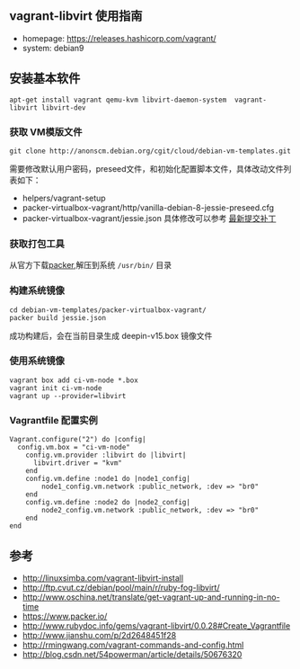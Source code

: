 
##  vagrant-libvirt 使用指南

* homepage: https://releases.hashicorp.com/vagrant/
* system: debian9

## 安装基本软件

```
apt-get install vagrant qemu-kvm libvirt-daemon-system  vagrant-libvirt libvirt-dev
```

### 获取 VM模版文件
```
git clone http://anonscm.debian.org/cgit/cloud/debian-vm-templates.git
```
需要修改默认用户密码，preseed文件，和初始化配置脚本文件，具体改动文件列表如下：
* helpers/vagrant-setup
* packer-virtualbox-vagrant/http/vanilla-debian-8-jessie-preseed.cfg
* packer-virtualbox-vagrant/jessie.json
具体修改可以参考 [最新提交补丁](https://bj.git.sndu.cn/panhaitao/deepin-vm-templates/commit/e88bbd435f9d263e74519a4b59fb6773bc832f1e)  

### 获取打包工具
从官方下载[packer](https://releases.hashicorp.com/packer/0.10.1/packer_0.10.1_linux_amd64.zip),解压到系统 `/usr/bin/` 目录

### 构建系统镜像
```
cd debian-vm-templates/packer-virtualbox-vagrant/ 
packer build jessie.json
```
成功构建后，会在当前目录生成 deepin-v15.box 镜像文件 

### 使用系统镜像

```
vagrant box add ci-vm-node *.box
vagrant init ci-vm-node
vagrant up --provider=libvirt
```
### Vagrantfile 配置实例 
```
Vagrant.configure("2") do |config|
  config.vm.box = "ci-vm-node"
    config.vm.provider :libvirt do |libvirt|
      libvirt.driver = "kvm"
    end
    config.vm.define :node1 do |node1_config|
        node1_config.vm.network :public_network, :dev => "br0"
    end
    config.vm.define :node2 do |node2_config|
        node2_config.vm.network :public_network, :dev => "br0"
    end
end
```

## 参考

* <http://linuxsimba.com/vagrant-libvirt-install>
* <http://ftp.cvut.cz/debian/pool/main/r/ruby-fog-libvirt/>
* <http://www.oschina.net/translate/get-vagrant-up-and-running-in-no-time>
* <https://www.packer.io/>
* <http://www.rubydoc.info/gems/vagrant-libvirt/0.0.28#Create_Vagrantfile>
* <http://www.jianshu.com/p/2d2648451f28>
* <http://rmingwang.com/vagrant-commands-and-config.html>
* <http://blog.csdn.net/54powerman/article/details/50676320>
